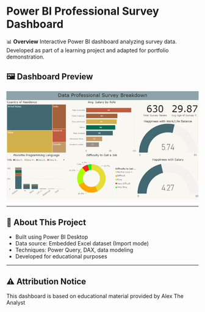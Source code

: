 # Power BI Professional Survey Dashboard

📊 **Overview**
Interactive Power BI dashboard analyzing survey data. Developed as part of a learning project and adapted for portfolio demonstration.

## 🖼️ **Dashboard Preview**

![Dashboard Overview](Dashboard_Overview.png)

---

## 🧠 **About This Project**
- Built using Power BI Desktop  
- Data source: Embedded Excel dataset (Import mode)  
- Techniques: Power Query, DAX, data modeling  
- Developed for educational purposes

---

## ⚠️ **Attribution Notice**
This dashboard is based on educational material provided by Alex The Analyst 

